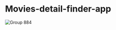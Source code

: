 # Movies-detail-finder-app

![Group 884](https://user-images.githubusercontent.com/68895339/136618983-a68aaad1-68d6-4bc4-bb0d-5ee2080edb2f.png)
